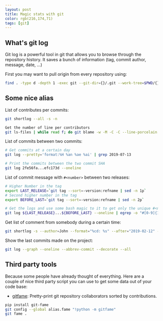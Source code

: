 ```yaml
---
layout: post
title: Magic stats with git
color: rgb(216,174,71)
tags: [git]
---
```


## What's git log

Git log is a powerful tool in git that allows you to browse through the repository history.
It saves a bunch of information (tag, commit author, message, date, ...)

First you may want to pull origin from every repository using:
```bash
find . -type d -depth 1 -exec git --git-dir={}/.git --work-tree=$PWD/{} pull origin master \;
```

## Some nice alias

List of contributes per commits:

```bash
git shortlog --all -s -n

Get the number of line per contributors
git ls-files | while read f; do git blame -w -M -C -C --line-porcelain "$f" | grep -I '^author '; done | sort -f | uniq -ic | sort -n
```

List of commits between two commits:

```bash
# Get commits at a certain day
git log --pretty='format:%H %an %ae %ai' | grep 2019-07-13  

# Print the commits between the two commit SHA
git log 2fe56fa...efc173d --oneline
```

List of commit message with `#<number>` between two releases:

```bash
# Higher Number in the tag
export LAST_RELEASE=`git tag --sort=-version:refname | sed -n 1p` 
# Second higher number in the tag
export BEFORE_LAST=`git tag --sort=-version:refname | sed -n 2p`  

# Get the logs and use some bash magic to it to get only the unique #<number> worked on. 
git log ${LAST_RELEASE}...${BEFORE_LAST} --oneline | egrep -o "#[0-9]{1,}" | sort | uniq -c | awk '{$1="";print}' | sed 's/^.//'
```

Get list of comment from somebody during a certain time:

```bash
git shortlog -s --author=John --format="%cd: %s" --after="2019-02-12" --before="2019-04-14"
```

Show the last commits made on the project:

```bash
git log --graph --oneline --abbrev-commit --decorate --all
```

## Third party tools

Because some people have already thought of everything.
Here are a couple of nice third party script you can use to get some data out of your code base:

  - [gitfame](https://pypi.org/project/git-fame/): Pretty-print git repository collaborators sorted by contributions.
  
```bash
pip install git-fame
git config --global alias.fame "!python -m gitfame"
git fame .
```

